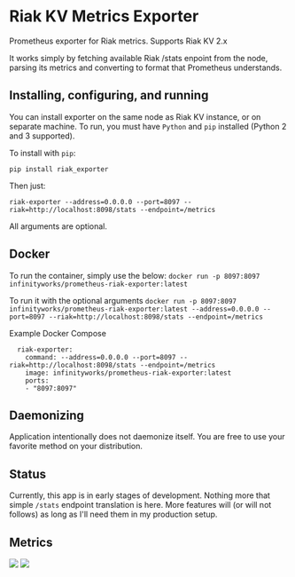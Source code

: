 # Riak KV Metrics Exporter

Prometheus exporter for Riak metrics.
Supports Riak KV 2.x

It works simply by fetching available Riak /stats enpoint from the node, parsing its metrics 
and converting to format that Prometheus understands.

## Installing, configuring, and running

You can install exporter on the same node as Riak KV instance, or on separate machine.
To run, you must have ``Python`` and ``pip`` installed (Python 2 and 3 supported).

To install with ``pip``:

```
pip install riak_exporter
```

Then just:

```
riak-exporter --address=0.0.0.0 --port=8097 --riak=http://localhost:8098/stats --endpoint=/metrics
```

All arguments are optional.

## Docker

To run the container, simply use the below:
`docker run -p 8097:8097 infinityworks/prometheus-riak-exporter:latest`

To run it with the optional arguments
`docker run -p 8097:8097 infinityworks/prometheus-riak-exporter:latest --address=0.0.0.0 --port=8097 --riak=http://localhost:8098/stats --endpoint=/metrics`

Example Docker Compose

```
  riak-exporter:
    command: --address=0.0.0.0 --port=8097 --riak=http://localhost:8098/stats --endpoint=/metrics
    image: infinityworks/prometheus-riak-exporter:latest
    ports:
    - "8097:8097"
```
 
## Daemonizing

Application intentionally does not daemonize itself. You are free to use your favorite method on your distribution.

## Status

Currently, this app is in early stages of development. Nothing more that simple ``/stats`` endpoint translation
is here. More features will (or will not follows) as long as I'll need them in my production setup.

## Metrics
[![](https://images.microbadger.com/badges/image/infinityworks/riak_exporter.svg)](http://microbadger.com/images/infinityworks/riak_exporter "Get your own image badge on microbadger.com") [![](https://images.microbadger.com/badges/version/infinityworks/riak_exporter.svg)](http://microbadger.com/images/infinityworks/riak_exporter "Get your own version badge on microbadger.com")
